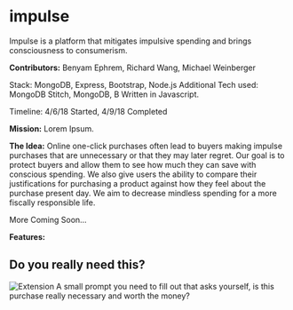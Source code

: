# impulse
Impulse is a platform that mitigates impulsive spending and brings consciousness to consumerism.

**Contributors:** Benyam Ephrem, Richard Wang, Michael Weinberger

Stack: MongoDB, Express, Bootstrap, Node.js
Additional Tech used: MongoDB Stitch, MongoDB, B
Written in Javascript.

Timeline: 4/6/18 Started, 4/9/18 Completed

**Mission:** Lorem Ipsum.

**The Idea:** Online one-click purchases often lead to buyers making impulse purchases that are
unnecessary or that they may later regret. Our goal is to protect buyers and allow them to see how
much they can save with conscious spending. We also give users the ability to compare their justifications
for purchasing a product against how they feel about the purchase present day. We aim to decrease mindless
spending for a more fiscally responsible life. 

More Coming Soon...

**Features:**

<h2> Do you really need this? </h3>

![Extension](https://i.imgur.com/xRyM9i4.png)
A small prompt you need to fill out that asks yourself, is this purchase really necessary and worth the money?
